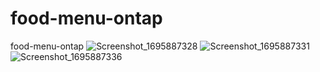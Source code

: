 # food-menu-ontap
food-menu-ontap
![Screenshot_1695887328](https://github.com/uhlapru57/food-menu-ontap/assets/97748694/ce0e1edf-f722-4234-b151-edcd3f8f0ba8)
![Screenshot_1695887331](https://github.com/uhlapru57/food-menu-ontap/assets/97748694/dd3c1bca-5783-4e70-9c05-ac5317b6b5c1)
![Screenshot_1695887336](https://github.com/uhlapru57/food-menu-ontap/assets/97748694/d9d04e54-dbf9-4241-b23c-8c5ae7408228)
